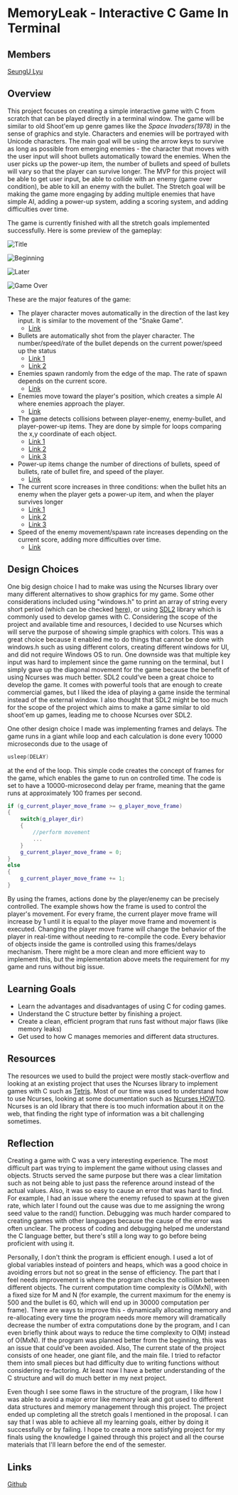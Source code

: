 # MemoryLeak - Interactive C Game In Terminal

## Members
[SeungU Lyu](https://github.com/SeunguLyu)

## Overview
This project focuses on creating a simple interactive game with C from scratch that can be played directly in a terminal window. The game will be similar to old Shoot'em up genre games like the *Space Invaders(1978)* in the sense of graphics and style. Characters and enemies will be portrayed with Unicode characters. The main goal will be using the arrow keys to survive as long as possible from emerging enemies - the character that moves with the user input will shoot bullets automatically toward the enemies. When the user picks up the power-up item, the number of bullets and speed of bullets will vary so that the player can survive longer. The MVP for this project will be able to get user input, be able to collide with an enemy (game over condition), be able to kill an enemy with the bullet. The Stretch goal will be making the game more engaging by adding multiple enemies that have simple AI, adding a power-up system, adding a scoring system, and adding difficulties over time. 

The game is currently finished with all the stretch goals implemented successfully. Here is some preview of the gameplay:

![Title](/Images/1.gif)

![Beginning](/Images/2.gif)

![Later](/Images/3.gif)

![Game Over](/Images/4.gif)

These are the major features of the game:

- The player character moves automatically in the direction of the last key input. It is similar to the movement of the "Snake Game".   
    - [Link](https://github.com/SeunguLyu/SoftSysMemoryLeak/blob/7ec0aedd0f9095d97e5e9f5a69dbc1250c3232f5/game.c#L877)
- Bullets are automatically shot from the player character. The number/speed/rate of the bullet depends on the current power/speed up the status 
    - [Link 1](https://github.com/SeunguLyu/SoftSysMemoryLeak/blob/7ec0aedd0f9095d97e5e9f5a69dbc1250c3232f5/game.c#L602)
    - [Link 2](https://github.com/SeunguLyu/SoftSysMemoryLeak/blob/7ec0aedd0f9095d97e5e9f5a69dbc1250c3232f5/game.c#L472)
- Enemies spawn randomly from the edge of the map. The rate of spawn depends on the current score.
    - [Link](https://github.com/SeunguLyu/SoftSysMemoryLeak/blob/7ec0aedd0f9095d97e5e9f5a69dbc1250c3232f5/game.c#L541)
- Enemies move toward the player's position, which creates a simple AI where enemies approach the player.
    - [Link](https://github.com/SeunguLyu/SoftSysMemoryLeak/blob/7ec0aedd0f9095d97e5e9f5a69dbc1250c3232f5/game.c#L407)
- The game detects collisions between player-enemy, enemy-bullet, and player-power-up items. They are done by simple for loops comparing the x,y coordinate of each object. 
    - [Link 1](https://github.com/SeunguLyu/SoftSysMemoryLeak/blob/7ec0aedd0f9095d97e5e9f5a69dbc1250c3232f5/game.c#L338)
    - [Link 2](https://github.com/SeunguLyu/SoftSysMemoryLeak/blob/7ec0aedd0f9095d97e5e9f5a69dbc1250c3232f5/game.c#L349)
    - [Link 3](https://github.com/SeunguLyu/SoftSysMemoryLeak/blob/7ec0aedd0f9095d97e5e9f5a69dbc1250c3232f5/game.c#L375)
- Power-up items change the number of directions of bullets, speed of bullets, rate of bullet fire, and speed of the player. 
    - [Link](https://github.com/SeunguLyu/SoftSysMemoryLeak/blob/7ec0aedd0f9095d97e5e9f5a69dbc1250c3232f5/game.c#L375)
- The current score increases in three conditions: when the bullet hits an enemy when the player gets a power-up item, and when the player survives longer 
    - [Link 1](https://github.com/SeunguLyu/SoftSysMemoryLeak/blob/7ec0aedd0f9095d97e5e9f5a69dbc1250c3232f5/game.c#L368)
    - [Link 2](https://github.com/SeunguLyu/SoftSysMemoryLeak/blob/7ec0aedd0f9095d97e5e9f5a69dbc1250c3232f5/game.c#L380)
    - [Link 3](https://github.com/SeunguLyu/SoftSysMemoryLeak/blob/7ec0aedd0f9095d97e5e9f5a69dbc1250c3232f5/game.c#L844)
- Speed of the enemy movement/spawn rate increases depending on the current score, adding more difficulties over time.
    - [Link](https://github.com/SeunguLyu/SoftSysMemoryLeak/blob/7ec0aedd0f9095d97e5e9f5a69dbc1250c3232f5/game.c#L840)


## Design Choices

One big design choice I had to make was using the Ncurses library over many different alternatives to show graphics for my game. Some other considerations included using "windows.h" to print an array of string every short period (which can be checked [here](https://github.com/SeunguLyu/SoftSysMemoryLeak/blob/89a6d7d65a316ad694ff2fe402ee1798256dfbc9/memoryleak.c)), or using [SDL2](https://www.libsdl.org/) library which is commonly used to develop games with C. Considering the scope of the project and available time and resources, I decided to use Ncurses which will serve the purpose of showing simple graphics with colors. This was a great choice because it enabled me to do things that cannot be done with windows.h such as using different colors, creating different windows for UI, and did not require Windows OS to run. One downside was that multiple key input was hard to implement since the game running on the terminal, but I simply gave up the diagonal movement for the game because the benefit of using Ncurses was much better. SDL2 could've been a great choice to develop the game. It comes with powerful tools that are enough to create commercial games, but I liked the idea of playing a game inside the terminal instead of the external window. I also thought that SDL2 might be too much for the scope of the project which aims to make a game similar to old shoot'em up games, leading me to choose Ncurses over SDL2.

One other design choice I made was implementing frames and delays. The game runs in a giant while loop and each calculation is done every 10000 microseconds due to the usage of 

```C
usleep(DELAY)
```

at the end of the loop. This simple code creates the concept of frames for the game, which enables the game to run on controlled time. The code is set to have a 10000-microsecond delay per frame, meaning that the game runs at approximately 100 frames per second. 

```C++
if (g_current_player_move_frame >= g_player_move_frame)
{
    switch(g_player_dir)
    {
        //perform movement
        ...
    }
    g_current_player_move_frame = 0;
}
else
{
    g_current_player_move_frame += 1;
}
```
By using the frames, actions done by the player/enemy can be precisely controlled. The example shows how the frame is used to control the player's movement. For every frame, the current player move frame will increase by 1 until it is equal to the player move frame and movement is executed. Changing the player move frame will change the behavior of the player in real-time without needing to re-compile the code. Every behavior of objects inside the game is controlled using this frames/delays mechanism. There might be a more clean and more efficient way to implement this, but the implementation above meets the requirement for my game and runs without big issue.

## Learning Goals
- Learn the advantages and disadvantages of using C for coding games.
- Understand the C structure better by finishing a project.
- Create a clean, efficient program that runs fast without major flaws (like memory leaks)
- Get used to how C manages memories and different data structures.

## Resources
The resources we used to build the project were mostly stack-overflow and looking at an existing project that uses the Ncurses library to implement games with C such as [Tetris](https://github.com/brenns10/tetris). Most of our time was used to understand how to use Ncurses, looking at some documentation such as [Ncurses HOWTO](https://tldp.org/HOWTO/NCURSES-Programming-HOWTO/). Ncurses is an old library that there is too much information about it on the web, that finding the right type of information was a bit challenging sometimes.

## Reflection
Creating a game with C was a very interesting experience. The most difficult part was trying to implement the game without using classes and objects. Structs served the same purpose but there was a clear limitation such as not being able to just pass the reference around instead of the actual values. Also, it was so easy to cause an error that was hard to find. For example, I had an issue where the enemy refused to spawn at the given rate, which later I found out the cause was due to me assigning the wrong seed value to the rand() function. Debugging was much harder compared to creating games with other languages because the cause of the error was often unclear. The process of coding and debugging helped me understand the C language better, but there's still a long way to go before being proficient with using it.

Personally, I don't think the program is efficient enough. I used a lot of global variables instead of pointers and heaps, which was a good choice in avoiding errors but not so great in the sense of efficiency. The part that I feel needs improvement is where the program checks the collision between different objects. The current computation time complexity is O(MxN), with a fixed size for M and N (for example, the current maximum for the enemy is 500 and the bullet is 60, which will end up in 30000 computation per frame). There are ways to improve this - dynamically allocating memory and re-allocating every time the program needs more memory will dramatically decrease the number of extra computations done by the program, and I can even briefly think about ways to reduce the time complexity to O(M) instead of O(MxN). If the program was planned better from the beginning, this was an issue that could've been avoided. Also, The current state of the project consists of one header, one giant file, and the main file. I tried to refactor them into small pieces but had difficulty due to writing functions without considering re-factoring. At least now I have a better understanding of the C structure and will do much better in my next project. 

Even though I see some flaws in the structure of the program, I like how I was able to avoid a major error like memory leak and got used to different data structures and memory management through this project. The project ended up completing all the stretch goals I mentioned in the proposal. I can say that I was able to achieve all my learning goals, either by doing it successfully or by failing. I hope to create a more satisfying project for my finals using the knowledge I gained through this project and all the course materials that I'll learn before the end of the semester.

## Links
[Github](https://github.com/SeunguLyu/SoftSysMemoryLeak)